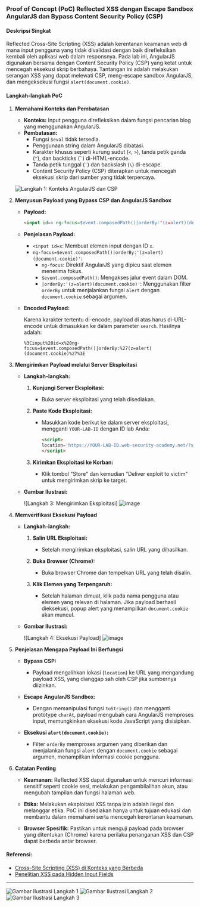 ### **Proof of Concept (PoC) Reflected XSS dengan Escape Sandbox AngularJS dan Bypass Content Security Policy (CSP)**

#### **Deskripsi Singkat**
Reflected Cross-Site Scripting (XSS) adalah kerentanan keamanan web di mana input pengguna yang tidak divalidasi dengan baik direfleksikan kembali oleh aplikasi web dalam responsnya. Pada lab ini, AngularJS digunakan bersama dengan Content Security Policy (CSP) yang ketat untuk mencegah eksekusi skrip berbahaya. Tantangan ini adalah melakukan serangan XSS yang dapat melewati CSP, meng-escape sandbox AngularJS, dan mengeksekusi fungsi `alert(document.cookie)`.

#### **Langkah-langkah PoC**

1. **Memahami Konteks dan Pembatasan**
   
   - **Konteks:** Input pengguna direfleksikan dalam fungsi pencarian blog yang menggunakan AngularJS.
   - **Pembatasan:**
     - Fungsi `$eval` tidak tersedia.
     - Penggunaan string dalam AngularJS dibatasi.
     - Karakter khusus seperti kurung sudut (`<`, `>`), tanda petik ganda (`"`), dan backticks (`` ` ``) di-HTML-encode.
     - Tanda petik tunggal (`'`) dan backslash (`\`) di-escape.
     - Content Security Policy (CSP) diterapkan untuk mencegah eksekusi skrip dari sumber yang tidak terpercaya.

   ![Langkah 1: Konteks AngularJS dan CSP](images/Reflected%20XSS%20with%20AngularJS%20sandbox%20escape%20and%20CSP/1.png)

2. **Menyusun Payload yang Bypass CSP dan AngularJS Sandbox**
   
   - **Payload:**
     
     ```html
     <input id=x ng-focus=$event.composedPath()|orderBy:'(z=alert)(document.cookie)'>
     ```

   - **Penjelasan Payload:**
     - `<input id=x`: Membuat elemen input dengan ID `x`.
     - `ng-focus=$event.composedPath()|orderBy:'(z=alert)(document.cookie)'`: 
       - `ng-focus`: Direktif AngularJS yang dipicu saat elemen menerima fokus.
       - `$event.composedPath()`: Mengakses jalur event dalam DOM.
       - `|orderBy:'(z=alert)(document.cookie)'`: Menggunakan filter `orderBy` untuk menjalankan fungsi `alert` dengan `document.cookie` sebagai argumen.

   - **Encoded Payload:**
     
     Karena karakter tertentu di-encode, payload di atas harus di-URL-encode untuk dimasukkan ke dalam parameter `search`. Hasilnya adalah:
     
     ```
     %3Cinput%20id=x%20ng-focus=$event.composedPath()|orderBy:%27(z=alert)(document.cookie)%27%3E
     ```

3. **Mengirimkan Payload melalui Server Eksploitasi**
   
   - **Langkah-langkah:**
     1. **Kunjungi Server Eksploitasi:**
        - Buka server eksploitasi yang telah disediakan.
     
     2. **Paste Kode Eksploitasi:**
        - Masukkan kode berikut ke dalam server eksploitasi, mengganti `YOUR-LAB-ID` dengan ID lab Anda:
        
          ```html
          <script>
          location='https://YOUR-LAB-ID.web-security-academy.net/?search=%3Cinput%20id=x%20ng-focus=$event.composedPath()|orderBy:%27(z=alert)(document.cookie)%27%3E#x';
          </script>
          ```

     3. **Kirimkan Eksploitasi ke Korban:**
        - Klik tombol "Store" dan kemudian "Deliver exploit to victim" untuk mengirimkan skrip ke target.

   - **Gambar Ilustrasi:**
     
     ![Langkah 3: Mengirimkan Eksploitasi]
     ![image](https://github.com/user-attachments/assets/5b8898fd-7eff-4652-a226-bcbe9c131b92)


4. **Memverifikasi Eksekusi Payload**
   
   - **Langkah-langkah:**
     1. **Salin URL Eksploitasi:**
        - Setelah mengirimkan eksploitasi, salin URL yang dihasilkan.
     
     2. **Buka Browser (Chrome):**
        - Buka browser Chrome dan tempelkan URL yang telah disalin.
     
     3. **Klik Elemen yang Terpengaruh:**
        - Setelah halaman dimuat, klik pada nama pengguna atau elemen yang relevan di halaman. Jika payload berhasil dieksekusi, popup alert yang menampilkan `document.cookie` akan muncul.
   
   - **Gambar Ilustrasi:**
     
     ![Langkah 4: Eksekusi Payload]
     ![image](https://github.com/user-attachments/assets/d6d9af36-1a1f-4b19-9d42-4911a38708fa)


5. **Penjelasan Mengapa Payload Ini Berfungsi**
   
   - **Bypass CSP:**
     - Payload mengalihkan lokasi (`location`) ke URL yang mengandung payload XSS, yang dianggap sah oleh CSP jika sumbernya diizinkan.
   
   - **Escape AngularJS Sandbox:**
     - Dengan memanipulasi fungsi `toString()` dan mengganti prototype `charAt`, payload mengubah cara AngularJS memproses input, memungkinkan eksekusi kode JavaScript yang disisipkan.
   
   - **Eksekusi `alert(document.cookie)`:**
     - Filter `orderBy` memproses argumen yang diberikan dan menjalankan fungsi `alert` dengan `document.cookie` sebagai argumen, menampilkan informasi cookie pengguna.

6. **Catatan Penting**
   
   - **Keamanan:** Reflected XSS dapat digunakan untuk mencuri informasi sensitif seperti cookie sesi, melakukan pengambilalihan akun, atau mengubah tampilan dan fungsi halaman web.
   
   - **Etika:** Melakukan eksploitasi XSS tanpa izin adalah ilegal dan melanggar etika. PoC ini disediakan hanya untuk tujuan edukasi dan membantu dalam memahami serta mencegah kerentanan keamanan.
   
   - **Browser Spesifik:** Pastikan untuk menguji payload pada browser yang ditentukan (Chrome) karena perilaku penanganan XSS dan CSP dapat berbeda antar browser.

#### **Referensi:**

- [Cross-Site Scripting (XSS) di Konteks yang Berbeda](https://portswigger.net/web-security/cross-site-scripting/contexts)
- [Penelitian XSS pada Hidden Input Fields](https://portswigger.net/research/xss-in-hidden-input-fields)

---

![Gambar Ilustrasi Langkah 1](images/Reflected%20XSS%20with%20AngularJS%20sandbox%20escape%20and%20CSP/4.png)
![Gambar Ilustrasi Langkah 2](images/Reflected%20XSS%20with%20AngularJS%20sandbox%20escape%20and%20CSP/5.png)
![Gambar Ilustrasi Langkah 3](images/Reflected%20XSS%20with%20AngularJS%20sandbox%20escape%20and%20CSP/6.png)
